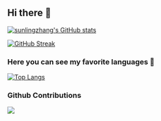 ## Hi there 👋

[![sunlingzhang's GitHub stats](https://github-readme-stats-greatv.vercel.app/api?username=sunlingzhang&show_icons=true&theme=cobalt)](https://github.com/sunlingzhang)

[![GitHub Streak](https://github-readme-streak-stats.herokuapp.com/?user=sunlingzhang&theme=gotham)](https://git.io/streak-stats)

### Here you can see my favorite languages 🤔

[![Top Langs](https://github-readme-stats-greatv.vercel.app/api/top-langs/?username=sunlingzhang&layout=compact&theme=gotham)](https://github.com/sunlingzhang)

### Github Contributions

![](https://raw.githubusercontent.com/sunlingzhang/sunlingzhang/output/github-contribution-grid-snake.svg)
<!--
**sunlingzhang/sunlingzhang** is a ✨ _special_ ✨ repository because its `README.md` (this file) appears on your GitHub profile.

Here are some ideas to get you started:

- 🔭 I’m currently working on ...
- 🌱 I’m currently learning ...
- 👯 I’m looking to collaborate on ...
- 🤔 I’m looking for help with ...
- 💬 Ask me about ...
- 📫 How to reach me: ...
- 😄 Pronouns: ...
- ⚡ Fun fact: ...
-->

